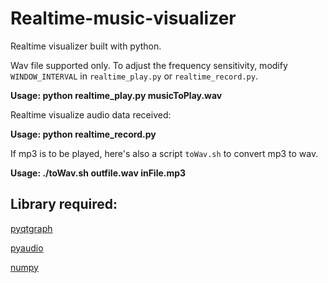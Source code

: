 # Realtime-music-visualizer
Realtime visualizer built with python.

Wav file supported only.
To adjust the frequency sensitivity, modify `WINDOW_INTERVAL` in `realtime_play.py` or `realtime_record.py`.

**Usage: python realtime_play.py musicToPlay.wav**

Realtime visualize audio data received:

**Usage: python realtime_record.py**

If mp3 is to be played, here's also a script `toWav.sh` to convert mp3 to wav.

**Usage: ./toWav.sh outfile.wav inFile.mp3**

## Library required:
[pyqtgraph](http://www.pyqtgraph.org/)

[pyaudio](https://people.csail.mit.edu/hubert/pyaudio/docs/)

[numpy](http://www.numpy.org/)
